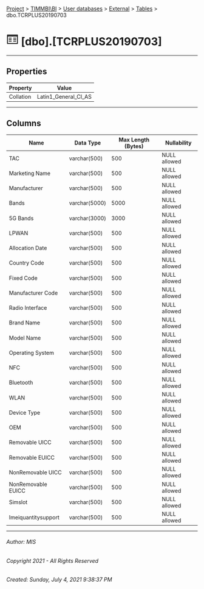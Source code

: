 #### 

[Project](../../../../index.md) > [TIMMBI\\BI](../../../index.md) > [User databases](../../index.md) > [External](../index.md) > [Tables](Tables.md) > dbo.TCRPLUS20190703

# ![Tables](../../../../Images/Table32.png) [dbo].[TCRPLUS20190703]

---

## <a name="#properties"></a>Properties

| Property | Value |
|---|---|
| Collation | Latin1_General_CI_AS |


---

## <a name="#columns"></a>Columns

| Name | Data Type | Max Length (Bytes) | Nullability |
|---|---|---|---|
| TAC | varchar(500) | 500 | NULL allowed |
| Marketing Name | varchar(500) | 500 | NULL allowed |
| Manufacturer | varchar(500) | 500 | NULL allowed |
| Bands | varchar(5000) | 5000 | NULL allowed |
| 5G Bands | varchar(3000) | 3000 | NULL allowed |
| LPWAN | varchar(500) | 500 | NULL allowed |
| Allocation Date | varchar(500) | 500 | NULL allowed |
| Country Code | varchar(500) | 500 | NULL allowed |
| Fixed Code | varchar(500) | 500 | NULL allowed |
| Manufacturer Code | varchar(500) | 500 | NULL allowed |
| Radio Interface | varchar(500) | 500 | NULL allowed |
| Brand Name | varchar(500) | 500 | NULL allowed |
| Model Name | varchar(500) | 500 | NULL allowed |
| Operating System | varchar(500) | 500 | NULL allowed |
| NFC | varchar(500) | 500 | NULL allowed |
| Bluetooth | varchar(500) | 500 | NULL allowed |
| WLAN | varchar(500) | 500 | NULL allowed |
| Device Type | varchar(500) | 500 | NULL allowed |
| OEM | varchar(500) | 500 | NULL allowed |
| Removable UICC | varchar(500) | 500 | NULL allowed |
| Removable EUICC | varchar(500) | 500 | NULL allowed |
| NonRemovable UICC | varchar(500) | 500 | NULL allowed |
| NonRemovable EUICC | varchar(500) | 500 | NULL allowed |
| Simslot | varchar(500) | 500 | NULL allowed |
| Imeiquantitysupport | varchar(500) | 500 | NULL allowed |


---

###### Author:  MIS

###### Copyright 2021 - All Rights Reserved

###### Created: Sunday, July 4, 2021 9:38:37 PM


